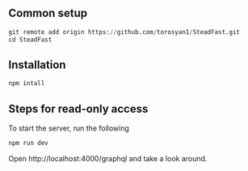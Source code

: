 

## Common setup

```python
git remote add origin https://github.com/torosyan1/SteadFast.git
cd SteadFast
```

## Installation

```bash
npm intall
```

## Steps for read-only access
To start the server, run the following

```python
npm run dev
```
Open http://localhost:4000/graphql and take a look around.

